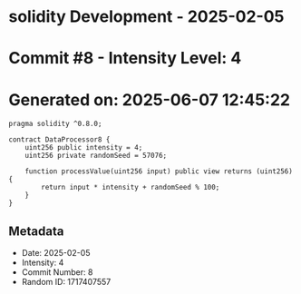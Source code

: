 ﻿# solidity Development - 2025-02-05
# Commit #8 - Intensity Level: 4
# Generated on: 2025-06-07 12:45:22
```solidity
pragma solidity ^0.8.0;

contract DataProcessor8 {
    uint256 public intensity = 4;
    uint256 private randomSeed = 57076;

    function processValue(uint256 input) public view returns (uint256) {
        return input * intensity + randomSeed % 100;
    }
}
```
## Metadata
- Date: 2025-02-05
- Intensity: 4
- Commit Number: 8
- Random ID: 1717407557
